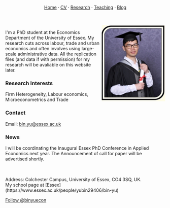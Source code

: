 <p align="center">
  <a href="https://binyueconomics.github.io/">Home</a>
  ·
  <a href="https://binyueconomics.github.io/CV">CV</a>
  ·
  <a href="https://binyueconomics.github.io/research">Research</a>
  ·
  <a href="https://binyueconomics.github.io/teaching">Teaching</a>
  ·
  <a href="https://binyueconomics.github.io/blog">Blog</a>
</p>

<br>
<br>

<img align="right" width="200" height="240" src="/assets/images/IMG_2739.JPG">

I'm a PhD student at the Economics Department of the University of Essex. My research cuts across labour, trade and urban economics and often involves using large-scale administrative data. All the replication files (and data if with permission) for my research will be avaliable on this website later. 

### Research Interests
Firm Heterogeneity, Labour economics, Microeconometrics and Trade
 
### Contact
Email: <bin.yu@essex.ac.uk>

### News
I will be coordinating the Inaugural Essex PhD Conference in Applied Economics next year. The Announcement of call for paper will be advertised shortly.  

<br>
<br>
Address: Colchester Campus, University of Essex, CO4 3SQ, UK. 

<br>
My school page at [Essex](https://www.essex.ac.uk/people/yubin29406/bin-yu)

<a href="https://twitter.com/binyuecon?ref_src=twsrc%5Etfw" class="twitter-follow-button" data-show-count="false">Follow @binyuecon</a><script async src="https://platform.twitter.com/widgets.js" charset="utf-8"></script>
